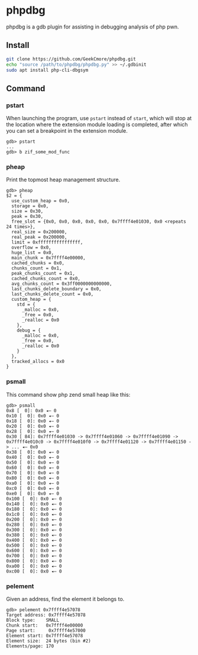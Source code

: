 # phpdbg
phpdbg is a gdb plugin for assisting in debugging analysis of php pwn.
## Install
```sh
git clone https://github.com/GeekCmore/phpdbg.git
echo "source /path/to/phpdbg/phpdbg.py" >> ~/.gdbinit
sudo apt install php-cli-dbgsym
```

## Command

### pstart
When launching the program, use `pstart` instead of `start`, which will stop at the location where the extension module loading is completed, after which you can set a breakpoint in the extension module.
```
gdb> pstart
...
gdb> b zif_some_mod_func
```

### pheap
Print the topmost heap management structure.
```
gdb> pheap
$2 = {
  use_custom_heap = 0x0,
  storage = 0x0,
  size = 0x30,
  peak = 0x30,
  free_slot = {0x0, 0x0, 0x0, 0x0, 0x0, 0x7ffff4e01030, 0x0 <repeats 24 times>},
  real_size = 0x200000,
  real_peak = 0x200000,
  limit = 0xffffffffffffffff,
  overflow = 0x0,
  huge_list = 0x0,
  main_chunk = 0x7ffff4e00000,
  cached_chunks = 0x0,
  chunks_count = 0x1,
  peak_chunks_count = 0x1,
  cached_chunks_count = 0x0,
  avg_chunks_count = 0x3ff0000000000000,
  last_chunks_delete_boundary = 0x0,
  last_chunks_delete_count = 0x0,
  custom_heap = {
    std = {
      _malloc = 0x0,
      _free = 0x0,
      _realloc = 0x0
    },
    debug = {
      _malloc = 0x0,
      _free = 0x0,
      _realloc = 0x0
    }
  },
  tracked_allocs = 0x0
}
```

### psmall
This command show php zend small heap like this:
```
gdb> psmall
0x8 [  0]: 0x0 ◂— 0
0x10 [  0]: 0x0 ◂— 0
0x18 [  0]: 0x0 ◂— 0
0x20 [  0]: 0x0 ◂— 0
0x28 [  0]: 0x0 ◂— 0
0x30 [ 84]: 0x7ffff4e01030 -> 0x7ffff4e01060 -> 0x7ffff4e01090 -> 0x7ffff4e010c0 -> 0x7ffff4e010f0 -> 0x7ffff4e01120 -> 0x7ffff4e01150 -> ... ◂— 0x0
0x38 [  0]: 0x0 ◂— 0
0x40 [  0]: 0x0 ◂— 0
0x50 [  0]: 0x0 ◂— 0
0x60 [  0]: 0x0 ◂— 0
0x70 [  0]: 0x0 ◂— 0
0x80 [  0]: 0x0 ◂— 0
0xa0 [  0]: 0x0 ◂— 0
0xc0 [  0]: 0x0 ◂— 0
0xe0 [  0]: 0x0 ◂— 0
0x100 [  0]: 0x0 ◂— 0
0x140 [  0]: 0x0 ◂— 0
0x180 [  0]: 0x0 ◂— 0
0x1c0 [  0]: 0x0 ◂— 0
0x200 [  0]: 0x0 ◂— 0
0x280 [  0]: 0x0 ◂— 0
0x300 [  0]: 0x0 ◂— 0
0x380 [  0]: 0x0 ◂— 0
0x400 [  0]: 0x0 ◂— 0
0x500 [  0]: 0x0 ◂— 0
0x600 [  0]: 0x0 ◂— 0
0x700 [  0]: 0x0 ◂— 0
0x800 [  0]: 0x0 ◂— 0
0xa00 [  0]: 0x0 ◂— 0
0xc00 [  0]: 0x0 ◂— 0

```

### pelement
Given an address, find the element it belongs to.
```
gdb> pelement 0x7ffff4e57078
Target address: 0x7ffff4e57078
Block type:    SMALL
Chunk start:   0x7ffff4e00000
Page start:     0x7ffff4e57000
Element start: 0x7ffff4e57078
Element size:  24 bytes (bin #2)
Elements/page: 170
```